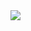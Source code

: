 <a href="https://m.303724.app/#/?c=abc5888">
  <img src="https://s3.jpg.cm/2020/10/17/tZbHz.jpg">
</a>
